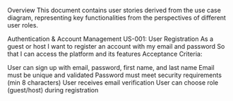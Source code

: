 Overview
This document contains user stories derived from the use case diagram, representing key functionalities from the perspectives of different user roles.

Authentication & Account Management
US-001: User Registration
As a guest or host
I want to register an account with my email and password
So that I can access the platform and its features
Acceptance Criteria:

User can sign up with email, password, first name, and last name
Email must be unique and validated
Password must meet security requirements (min 8 characters)
User receives email verification
User can choose role (guest/host) during registration
